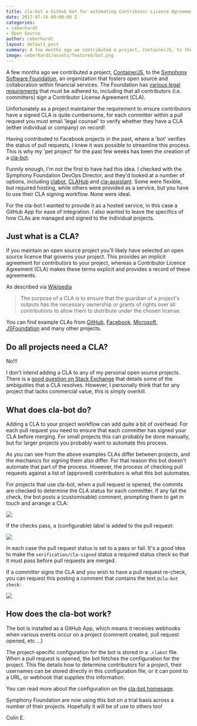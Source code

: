 ```yaml
---
title: cla-bot a GitHub bot for automating Contributor Licence Agreements
date: 2017-07-16 00:00:00 Z
categories:
- ceberhardt
- Open Source
author: ceberhardt
layout: default_post
summary: A few months ago we contributed a project, ContainerJS, to the Symphony Software Foundation, an organization that fosters open source and collaboration within financial services.
image: ceberhardt/assets/featured/bot.png
---
```


A few months ago we contributed a project, [ContainerJS](https://github.com/symphonyoss/containerjs/), to the [Symphony Software Foundation](https://symphony.foundation/), an organization that fosters open source and collaboration within financial services. The Foundation has [various legal requirements](https://symphonyoss.atlassian.net/wiki/display/FM/Legal+Requirements) that must be adhered to, including that all contributors (i.e. committers) sign a Contributor License Agreement (CLA).

Unfortunately as a project maintainer the requirement to ensure contributors have a signed CLA is quite cumbersome, for each committer within a pull request you must email 'legal counsel' to verify whether they have a CLA (either individual or company) on record!

Having contributed to Facebook projects in the past, where a 'bot' verifies the status of pull requests, I knew it was possible to streamline this process. This is why my 'pet project' for the past few weeks has been the creation of a [cla-bot](https://colineberhardt.github.io/cla-bot/).

Funnily enough, I'm not the first to have had this idea. I checked with the Symphony Foundation DevOps Director, and they'd looked at a number of options, including [clabot](https://github.com/clabot/clabot), [CLAHub](https://www.clahub.com/) and [cla-assistant](https://github.com/cla-assistant). Some were flexible, but required hosting, while others were provided as a service, but you have to use their CLA signing workflow. None were ideal.

For the cla-bot I wanted to provide it as a hosted service, in this case a GitHub App for ease of integration. I also wanted to leave the specifics of how CLAs are managed and signed to the individual projects.

## Just what is a CLA?

If you maintain an open source project you'll likely have selected an open source licence that governs your project. This provides an implicit agreement for contributors to your project, whereas a Contributor Licence Agreement (CLA) makes these terms explicit and provides a record of these agreements.

As described via [Wikipedia](https://en.wikipedia.org/wiki/Contributor_License_Agreement)

> The purpose of a CLA is to ensure that the guardian of a project's outputs has the necessary ownership or grants of rights over all contributions to allow them to distribute under the chosen license.

You can find example CLAs from [GitHub](https://cla.github.com/), [Facebook](https://code.facebook.com/cla), [Microsoft](https://cla.microsoft.com/), [JSFoundation](https://js.foundation/CLA) and many other projects.

## Do all projects need a CLA?

No!!!

I don't intend adding a CLA to any of my personal open source projects. There is a [good question on Stack Exchange](https://softwareengineering.stackexchange.com/questions/168020/how-signing-out-a-cla-prevents-legal-issues-in-open-source-projects) that details some of the ambiguities that a CLA resolves. However, I personally think that for any project that lacks commercial value, this is simply overkill.

## What does cla-bot do?

Adding a CLA to your project workflow can add quite a bit of overhead. For each pull request you need to ensure that each committer has signed your CLA before merging. For small projects this can probably be done manually, but for larger projects you probably want to automate this process.

As you can see from the above examples CLAs differ between projects, and the mechanics for signing them also differ. For that reason this bot doesn't automate that part of the process. However, the process of checking pull requests against a list of (approved) contributors is what this bot automates.

For projects that use cla-bot, when a pull request is opened, the commits are checked to determine the CLA status for each committer. If any fail the check, the bot posts a (customisable) comment, prompting them to get in touch and arrange a CLA:

<img src="{{ site.baseurl }}/ceberhardt/assets/clabot/bot-comment.png" />

If the checks pass, a (configurable) label is added to the pull request:

<img src="{{ site.baseurl }}/ceberhardt/assets/clabot/bot-label.png" />

In each case the pull request status is set to a pass or fail. It's a good idea to make the `verification/cla-signed` status a required status check so that it must pass before pull requests are merged.

If a committer signs the CLA and you wish to have a pull request re-check, you can request this posting a comment that contains the text `@cla-bot check`:

<img src="{{ site.baseurl }}/ceberhardt/assets/clabot/bot-recheck.png" />

## How does the cla-bot work?

The bot is installed as a GitHub App, which means it receives webhooks when various events occur on a project (comment created, pull request opened, etc ...)

The project-specific configuration for the bot is stored in a `.clabot` file. When a pull request is opened, the bot fetches the configuration for the project. This file details how to determine contributors for a project, their usernames can be stored directly in this configuration file, or it can point to a URL, or webhook that supplies this information.

You can read more about the configuration on the [cla-bot homepage](https://colineberhardt.github.io/cla-bot/#configuration-options).

Symphony Foundation are now using this bot on a trial basis across a number of their projects. Hopefully it will be of use to others too!

Colin E.
